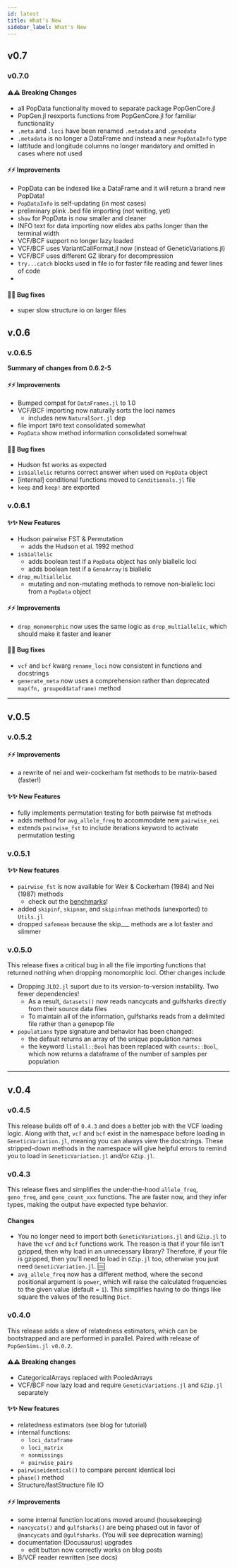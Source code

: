 ```yaml
---
id: latest
title: What's New
sidebar_label: What's New
---
```

## v0.7
### v0.7.0
#### ⚠️⚠️ Breaking Changes
- all PopData functionality moved to separate package PopGenCore.jl
- PopGen.jl reexports functions from PopGenCore.jl for familiar functionality
- `.meta` and `.loci` have been renamed `.metadata` and `.genodata`
- `.metadata` is no longer a DataFrame and instead a new `PopDataInfo` type
- lattitude and longitude columns no longer mandatory and omitted in cases where not used

#### ⚡⚡ Improvements
- PopData can be indexed like a DataFrame and it will return a brand new PopData!
- `PopDataInfo` is self-updating (in most cases)
- preliminary plink .bed file importing (not writing, yet)
- `show` for PopData is now smaller and cleaner
- INFO text for data importing now elides abs paths longer than the terminal width
- VCF/BCF support no longer lazy loaded
- VCF/BCF uses VariantCallFormat.jl now (instead of GeneticVariations.jl)
- VCF/BCF uses different GZ library for decompression
- `try...catch` blocks used in file io for faster file reading and fewer lines of code
-

#### 🐛🐛 Bug fixes
- super slow structure io on larger files


## v.0.6
### v.0.6.5
**Summary of changes from 0.6.2-5**

#### ⚡⚡ Improvements
- Bumped compat for `DataFrames.jl` to 1.0
- VCF/BCF importing now naturally sorts the loci names
  - includes new `NaturalSort.jl` dep
- file import `INFO` text consolidated somewhat
- `PopData` show method information consolidated somehwat

#### 🐛🐛 Bug fixes
- Hudson fst works as expected
- `isbiallelic` returns correct answer when used on `PopData` object
- [internal] conditional functions moved to `Conditionals.jl` file
- `keep` and `keep!` are exported


### v.0.6.1
#### ✨✨ New Features
- Hudson pairwise FST & Permutation
  - adds the Hudson et al. 1992 method
- `isbiallelic`
  - adds boolean test if a `PopData` object has only biallelic loci
  - adds boolean test if a `GenoArray` is biallelic
- `drop_multiallelic`
  - mutating and non-mutating methods to remove non-biallelic loci from a `PopData` object

#### ⚡⚡ Improvements
- `drop_monomorphic` now uses the same logic as `drop_multiallelic`, which should make it faster and leaner


#### 🐛🐛 Bug fixes
- `vcf` and `bcf` kwarg `rename_loci` now consistent in functions and docstrings
- `generate_meta` now uses a comprehension rather than deprecated `map(fn, groupeddataframe)` method


----

## v.0.5
### v.0.5.2
#### ⚡⚡ Improvements
- a rewrite of nei and weir-cockerham fst methods to be matrix-based (faster!)
#### ✨✨ New Features
- fully implements permutation testing for both pairwise fst methods
- adds method for `avg_allele_freq` to accommodate new `pairwise_nei`
- extends `pairwise_fst` to include iterations keyword to activate permutation testing

### v.0.5.1
#### ✨✨ New features
- `pairwise_fst` is now available for Weir & Cockerham (1984) and Nei (1987) methods
  - check out the [benchmarks](/docs/gettingstarted/comparison)!
- added `skipinf`, `skipnan`, and `skipinfnan` methods (unexported) to `Utils.jl`
- dropped `safemean` because the skip___ methods are a lot faster and slimmer


### v.0.5.0
This release fixes a critical bug in all the file importing functions that returned nothing when dropping monomorphic loci. Other changes include
- Dropping `JLD2.jl` suport due to its version-to-version instability. Two fewer dependencies!
  - As a result, `datasets()` now reads nancycats and gulfsharks directly from their source data files
  - To maintain all of the information, gulfsharks reads from a delimited file rather than a genepop file
- `populations` type signature and behavior has been changed:
  - the default returns an array of the unique population names
  - the keyword `listall::Bool` has been replaced with `counts::Bool`, which now returns a dataframe of the number of samples per population

-----

## v.0.4
### v0.4.5
This release builds off of `0.4.3` and does a better job with the VCF loading logic. Along with that, `vcf` and `bcf` exist in the namespace before loading in `GeneticVariation.jl`, meaning you can always view the docstrings. These stripped-down methods in the namespace will give helpful errors to remind you to load in `GeneticVariation.jl` and/or `GZip.jl`.

### v0.4.3
This release fixes and simplifies the under-the-hood `allele_freq`, `geno_freq`, and `geno_count_xxx` functions. The are faster now, and they infer types, making the output have expected type behavior. 

#### Changes
- You no longer need to import both `GeneticVariations.jl` and `GZip.jl` to have the `vcf` and `bcf` functions work. The reason is that if your file isn't gzipped, then why load in an unnecessary library? Therefore, if your file is gzipped, then you'll need to load in `GZip.jl` too, otherwise you just need `GeneticVariation.jl`. :cool:
- `avg_allele_freq` now has a different method, where the second positional argument is `power`, which will raise the calculated frequencies to the given value (default = `1`). This simplifies having to do things like square the values of the resulting `Dict`.

### v0.4.0
This release adds a slew of relatedness estimators, which can be bootstrapped and are performed in parallel. Paired with release of `PopGenSims.jl v0.0.2`.

#### ⚠️⚠️ Breaking changes
- CategoricalArrays replaced with PooledArrays
- VCF/BCF now lazy load and require `GeneticVariations.jl` and `GZip.jl` separately

#### ✨✨ New features
- relatedness estimators (see blog for tutorial)
- internal functions:
  - `loci_dataframe`
  - `loci_matrix`
  - `nonmissings`
  - `pairwise_pairs`
- `pairwiseidentical()` to compare percent identical loci
- `phase()` method
- Structure/fastStructure file IO

#### ⚡⚡ Improvements
- some internal function locations moved around (housekeeping)
- `nancycats()` and `gulfsharks()` are being phased out in favor of `@nancycats` and `@gulfsharks`. (You will see deprecation warning)
- documentation (Docusaurus) upgrades
  - edit button now correctly works on blog posts
- B/VCF reader rewritten (see docs)
